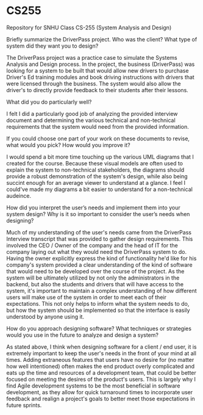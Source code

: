 # CS255
Repository for SNHU Class CS-255 (System Analysis and Design)

Briefly summarize the DriverPass project. Who was the client? What type of system did they want you to design?

The DriverPass project was a practice case to simulate the Systems Analysis and Design process. In the project, the business (DriverPass) was looking for
a system to be built that would allow new drivers to purchase Driver's Ed training modules and book driving instructions with drivers that were licensed through
the business. The system would also allow the driver's to directly provide feedback to their students after their lessons.

What did you do particularly well?

I felt I did a particularly good job of analyzing the provided interview document and determining the various technical and non-technical requirements that the 
system would need from the provided information.

If you could choose one part of your work on these documents to revise, what would you pick? How would you improve it?

I would spend a bit more time touching up the various UML diagrams that I created for the course. Because these visual models are often used to explain the 
system to non-technical stakeholders, the diagrams should provide a robust demonstration of the system's design, while also being succint enough for an average
viewer to understand at a glance. I feel I could've made my diagrams a bit easier to understand for a non-technical audeince.

How did you interpret the user’s needs and implement them into your system design? Why is it so important to consider the user’s needs when designing?

Much of my understanding of the user's needs came from the DriverPass Interview transcript that was provided to gather design requirements. This involved the
CEO / Owner of the company and the head of IT for the company laying out what they would need the DriverPass system to do. Having the owner explicitly express
the kind of functionality he'd like for his company's system provided a clear understanding of the kind of software that would need to be developed over the course
of the project. As the system will be ultimately utilized by not only the administrators in the backend, but also the students and drivers that will have access to the
system, it's important to maintain a complex understanding of how different users will make use of the system in order to meet each of their expectations. This not
only helps to inform what the system needs to do, but how the system should be implemented so that the interface is easily understood by anyone using it.

How do you approach designing software? What techniques or strategies would you use in the future to analyze and design a system?

As stated above, I think when designing software for a client / end user, it is extremely important to keep the user's needs in the front of your mind
at all times. Adding extraneous features that users have no desire for (no matter how well intentioned) often makes the end product overly complicated
and eats up the time and resources of a development team, that could be better focused on meeting the desires of the product's users. This is largely why
I find Agile development systems to be the most beneficial in software development, as they allow for quick turnaround times to incorporate user feedback
and realign a project's goals to better meet those expectations in future sprints.
